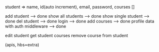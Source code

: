 student => name, id(auto increment), email, password, courses []

add student   --> done
show all  students  --> done
show single  student --> done
del  student   --> done
login --> done
add courses --> done
profile data with auth middleware --> done

edit  student 
get student courses
remove course from student

(apis, hbs=extra)
